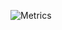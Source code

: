 ![Metrics](https://metrics.lecoq.io/suarasiy?template=classic&base.header=0&base.activity=0&base.community=0&base.repositories=0&base.metadata=0&wakatime=1&achievements=1&isocalendar=1&isocalendar.duration=half-year&achievements.threshold=C&achievements.secrets=true&achievements.display=compact&achievements.limit=0&wakatime.days=7&wakatime.sections=time%2C%20projects%2C%20projects-graphs%2C%20languages%2C%20languages-graphs%2C%20editors%2C%20os&wakatime.limit=5&wakatime.url=https%3A%2F%2Fwakatime.com&wakatime.user=current&config.timezone=Asia%2FSingapore)
